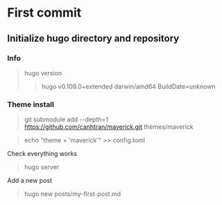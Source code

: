 # First commit 

## Initialize hugo directory and repository 

### Info 

> hugo version 
> > hugo v0.109.0+extended darwin/amd64 BuildDate=unknown


### Theme install

> git submodule add --depth=1 https://github.com/canhtran/maverick.git themes/maverick

> echo "theme = 'maverick'" >> config.toml

Check everything works
> hugo server

Add a new post
> hugo new posts/my-first-post.md

